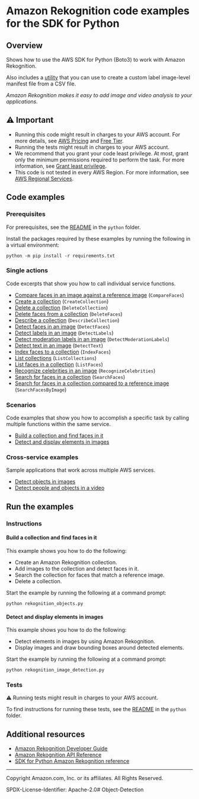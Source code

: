 # Amazon Rekognition code examples for the SDK for Python

## Overview

Shows how to use the AWS SDK for Python (Boto3) to work with Amazon Rekognition.

<!--custom.overview.start-->
Also includes a [utility](custom_labels_csv_to_manifest.py) that you can use to create a custom label image-level manifest 
file from a CSV file.
<!--custom.overview.end-->

_Amazon Rekognition makes it easy to add image and video analysis to your applications._

## ⚠ Important

* Running this code might result in charges to your AWS account. For more details, see [AWS Pricing](https://aws.amazon.com/pricing/) and [Free Tier](https://aws.amazon.com/free/).
* Running the tests might result in charges to your AWS account.
* We recommend that you grant your code least privilege. At most, grant only the minimum permissions required to perform the task. For more information, see [Grant least privilege](https://docs.aws.amazon.com/IAM/latest/UserGuide/best-practices.html#grant-least-privilege).
* This code is not tested in every AWS Region. For more information, see [AWS Regional Services](https://aws.amazon.com/about-aws/global-infrastructure/regional-product-services).

<!--custom.important.start-->
<!--custom.important.end-->

## Code examples

### Prerequisites

For prerequisites, see the [README](../../README.md#Prerequisites) in the `python` folder.

Install the packages required by these examples by running the following in a virtual environment:

```
python -m pip install -r requirements.txt
```

<!--custom.prerequisites.start-->
<!--custom.prerequisites.end-->

### Single actions

Code excerpts that show you how to call individual service functions.

- [Compare faces in an image against a reference image](rekognition_image_detection.py#L117) (`CompareFaces`)
- [Create a collection](rekognition_collections.py#L323) (`CreateCollection`)
- [Delete a collection](rekognition_collections.py#L111) (`DeleteCollection`)
- [Delete faces from a collection](rekognition_collections.py#L280) (`DeleteFaces`)
- [Describe a collection](rekognition_collections.py#L84) (`DescribeCollection`)
- [Detect faces in an image](rekognition_image_detection.py#L96) (`DetectFaces`)
- [Detect labels in an image](rekognition_image_detection.py#L156) (`DetectLabels`)
- [Detect moderation labels in an image](rekognition_image_detection.py#L178) (`DetectModerationLabels`)
- [Detect text in an image](rekognition_image_detection.py#L207) (`DetectText`)
- [Index faces to a collection](rekognition_collections.py#L126) (`IndexFaces`)
- [List collections](rekognition_collections.py#L346) (`ListCollections`)
- [List faces in a collection](rekognition_collections.py#L167) (`ListFaces`)
- [Recognize celebrities in an image](rekognition_image_detection.py#L226) (`RecognizeCelebrities`)
- [Search for faces in a collection](rekognition_collections.py#L241) (`SearchFaces`)
- [Search for faces in a collection compared to a reference image](rekognition_collections.py#L193) (`SearchFacesByImage`)

### Scenarios

Code examples that show you how to accomplish a specific task by calling multiple
functions within the same service.

- [Build a collection and find faces in it](rekognition_objects.py)
- [Detect and display elements in images](rekognition_image_detection.py)

### Cross-service examples

Sample applications that work across multiple AWS services.

- [Detect objects in images](../../cross_service/photo_analyzer)
- [Detect people and objects in a video](../../example_code/rekognition)


<!--custom.examples.start-->
<!--custom.examples.end-->

## Run the examples

### Instructions


<!--custom.instructions.start-->
<!--custom.instructions.end-->



#### Build a collection and find faces in it

This example shows you how to do the following:

- Create an Amazon Rekognition collection.
- Add images to the collection and detect faces in it.
- Search the collection for faces that match a reference image.
- Delete a collection.

<!--custom.scenario_prereqs.rekognition_Usage_FindFacesInCollection.start-->
<!--custom.scenario_prereqs.rekognition_Usage_FindFacesInCollection.end-->

Start the example by running the following at a command prompt:

```
python rekognition_objects.py
```


<!--custom.scenarios.rekognition_Usage_FindFacesInCollection.start-->
<!--custom.scenarios.rekognition_Usage_FindFacesInCollection.end-->

#### Detect and display elements in images

This example shows you how to do the following:

- Detect elements in images by using Amazon Rekognition.
- Display images and draw bounding boxes around detected elements.

<!--custom.scenario_prereqs.rekognition_Usage_DetectAndDisplayImage.start-->
<!--custom.scenario_prereqs.rekognition_Usage_DetectAndDisplayImage.end-->

Start the example by running the following at a command prompt:

```
python rekognition_image_detection.py
```


<!--custom.scenarios.rekognition_Usage_DetectAndDisplayImage.start-->
<!--custom.scenarios.rekognition_Usage_DetectAndDisplayImage.end-->

### Tests

⚠ Running tests might result in charges to your AWS account.


To find instructions for running these tests, see the [README](../../README.md#Tests)
in the `python` folder.



<!--custom.tests.start-->
<!--custom.tests.end-->

## Additional resources

- [Amazon Rekognition Developer Guide](https://docs.aws.amazon.com/rekognition/latest/dg/what-is.html)
- [Amazon Rekognition API Reference](https://docs.aws.amazon.com/rekognition/latest/APIReference/Welcome.html)
- [SDK for Python Amazon Rekognition reference](https://boto3.amazonaws.com/v1/documentation/api/latest/reference/services/rekognition.html)

<!--custom.resources.start-->
<!--custom.resources.end-->

---

Copyright Amazon.com, Inc. or its affiliates. All Rights Reserved.

SPDX-License-Identifier: Apache-2.0# Object-Detection
